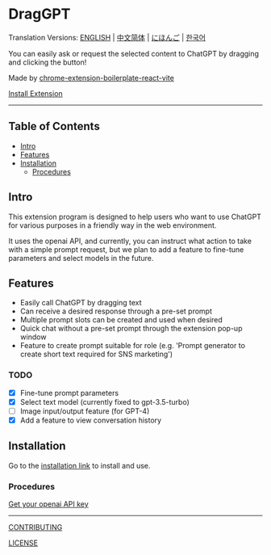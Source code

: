 # DragGPT

Translation Versions: [ENGLISH](./README.md) | [中文简体](./README.zh-CN.md) | [にほんご](./README.ja.md) | [한국어](./README.ko.md)

You can easily ask or request the selected content to ChatGPT by dragging and clicking the button!

Made by [chrome-extension-boilerplate-react-vite](https://github.com/Jonghakseo/chrome-extension-boilerplate-react-vite)

[Install Extension](https://chrome.google.com/webstore/detail/akgdgnhlglhelinkmnmiakgccdkghjbh)

---

## Table of Contents

- [Intro](#intro)
- [Features](#features)
- [Installation](#installation)
    - [Procedures](#procedures)

## Intro <a name="intro"></a>

This extension program is designed to help users who want to use ChatGPT for various purposes in a friendly way in the web environment.

It uses the openai API, and currently, you can instruct what action to take with a simple prompt request, but we plan to add a feature to fine-tune parameters and select models in the future.

## Features <a name="features"></a>
- Easily call ChatGPT by dragging text
- Can receive a desired response through a pre-set prompt
- Multiple prompt slots can be created and used when desired
- Quick chat without a pre-set prompt through the extension pop-up window
- Feature to create prompt suitable for role (e.g. 'Prompt generator to create short text required for SNS marketing')

### TODO
- [x] Fine-tune prompt parameters
- [x] Select text model (currently fixed to gpt-3.5-turbo)
- [ ] Image input/output feature (for GPT-4)
- [x] Add a feature to view conversation history

## Installation <a name="installation"></a>

Go to the [installation link](https://chrome.google.com/webstore/detail/draggpt-easy-start-with-d/akgdgnhlglhelinkmnmiakgccdkghjbh) to install and use.

### Procedures <a name="procedures"></a>

[Get your openai API key](https://platform.openai.com/account/api-keys)

---

[CONTRIBUTING](./CONTRIBUTING.md)

[LICENSE](./LICENSE)
